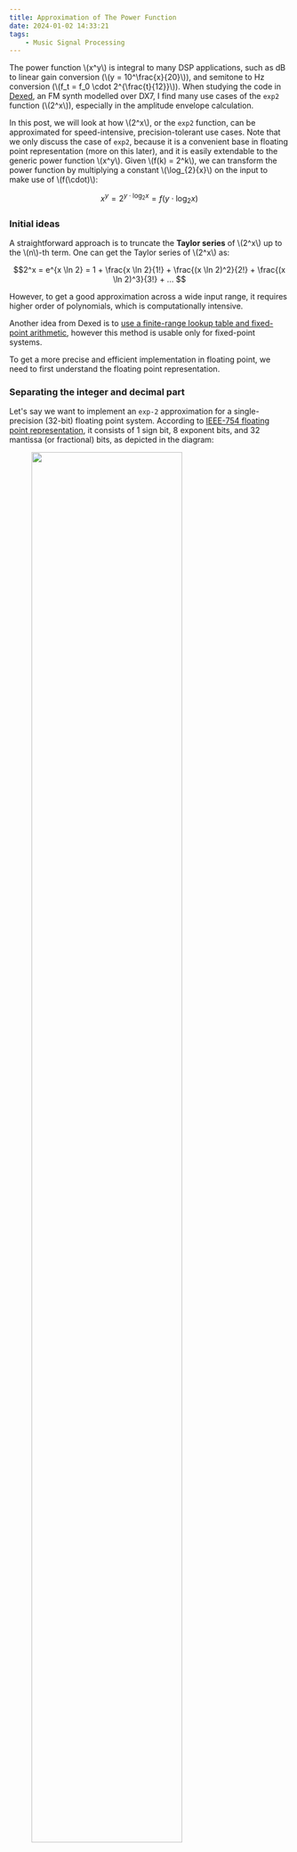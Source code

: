 ```yaml
---
title: Approximation of The Power Function
date: 2024-01-02 14:33:21
tags:
    - Music Signal Processing
---
```

<script src='https://cdnjs.cloudflare.com/ajax/libs/mathjax/2.7.4/MathJax.js?config=TeX-MML-AM_CHTML' async></script>

The power function \\(x^y\\) is integral to many DSP applications, such as dB to linear gain conversion (\\(y = 10^\frac{x}{20}\\)), and semitone to Hz conversion (\\(f_t = f_0 \cdot 2^{\frac{t}{12}}\\)). When studying the code in [Dexed](https://github.com/asb2m10/dexed), an FM synth modelled over DX7, I find many use cases of the `exp2` function (\\(2^x\\)), especially in the amplitude envelope calculation. 

In this post, we will look at how \\(2^x\\), or the `exp2` function, can be approximated for speed-intensive, precision-tolerant use cases. Note that we only discuss the case of `exp2`, because it is a convenient base in floating point representation (more on this later), and it is easily extendable to the generic power function \\(x^y\\). Given \\(f(k) = 2^k\\), we can transform the power function by multiplying a constant \\(\log_{2}{x}\\) on the input to make use of \\(f(\cdot)\\):

$$x^y = 2^{y \cdot \log_{2}{x}} = f(y \cdot \log_{2}{x})$$

### Initial ideas

A straightforward approach is to truncate the **Taylor series** of \\(2^x\\) up to the \\(n\\)-th term. One can get the Taylor series of \\(2^x\\) as:

$$2^x = e^{x \ln 2} = 1 + \frac{x \ln 2}{1!} + \frac{(x \ln 2)^2}{2!} + \frac{(x \ln 2)^3}{3!} + ... $$

However, to get a good approximation across a wide input range, it requires higher order of polynomials, which is computationally intensive. 

Another idea from Dexed is to [use a finite-range lookup table and fixed-point arithmetic](https://github.com/asb2m10/dexed/blob/master/Source/msfa/exp2.h), however this method is usable only for fixed-point systems.

To get a more precise and efficient implementation in floating point, we need to first understand the floating point representation.

### Separating the integer and decimal part

Let's say we want to implement an `exp-2` approximation for a single-precision (32-bit) floating point system. According to [IEEE-754 floating point representation](https://www.geeksforgeeks.org/ieee-standard-754-floating-point-numbers/), it consists of 1 sign bit, 8 exponent bits, and 32 mantissa (or fractional) bits, as depicted in the diagram:

<figure>
  <img style="width:80%;" src="/img/ieee_fp.png" alt=""/>
  <figcaption><br/>Figure 1: IEEE-754 single-precision floating point format.</figcaption>
</figure>

The corresponding formula of single-precision floating point is \\((−1)^{S} × 1.M × 2^{(E − 127)}\\). From this formula, we can observe that: **given an integer input, calculating `exp2` is essentially bit-shifting to get the exponent bits \\(E\\)**. We also need to add the bias value in the exponent bits before bit-shifting. For single-precision, the bias value is 127 or 0x7f, as shown in the formula above.

This gives us an idea of how we can tackle the approximation separately, given an input \\(x\\):
- for the integer part \\(\lfloor x \rfloor \\), bit-shift to the exponent bits;
- for the decimal part  \\(x - \lfloor x \rfloor \\), use a rational approximation;
- multiply the output of both parts \\(2^{x} = 2^{\lfloor x \rfloor} \cdot 2^{x - \lfloor x \rfloor}\\) (in C++, we can use `ldexp`)

### Rational approximation of `exp2f`

Depending on the [rounding mode](https://en.wikipedia.org/wiki/Rounding) used to extract the integer part, the range of the decimal part would either be within \\([-0.5, 0.5]\\) or \\([0, 1)\\). With this, we only need an approximation precise enough within this range, which is more achievable.

There are a myriad of ideas on how this approximation could be achieved. We can start from an n-th order polynomial approximation. For example, with the help of `np.polyfit` we can get a 3rd-order polynomial approximation:

$$ 2^{x} \approx 0.05700169x^{3}\ + 0.24858144x^{2} + 0.69282515x + 0.9991608, \quad x \in [-1, 1]$$

This is actually quite close to the Taylor's expansion at order 3:

$$ 2^{x} \approx \frac{(x \ln 2)^3}{3!} + \frac{(x \ln 2)^2}{2!} + \frac{x \ln 2}{1!} + 1 $$

$$ \quad \quad \quad \quad \quad = 0.0555041x^{3}\ + 0.2402265x^{2} + 0.693147x + 1 $$

The [Cephes library](https://github.com/nearform/node-cephes/blob/master/cephes/exp2.c) uses a [Padé approximant](https://en.wikipedia.org/wiki/Pad%C3%A9_approximant) in the form of:

$$ 2^{x} \approx 1 +  2x \frac{P(x^2)}{Q(x^2) - xP(x^2)}, \quad x \in [-0.5, 0.5]$$

$$ P(x) = 0.002309x^{2}+20.202x+1513.906 $$

$$ Q(x) = x^{2}+233.184x+4368.211 $$

From [a blog post by Paul Mineiro](http://www.machinedlearnings.com/2011/06/fast-approximate-logarithm-exponential.html), it seems like the author also uses something similar to Padé approximant, but with a lower polynomial order:

$$ 2^{x} \approx 1 + \frac{27.7280233}{4.84252568 - x} − 0.49012907x − 5.7259425, \quad x \in [0, 1)$$

### Timing and Accuracy

We report the absolute error of each approximation method within a given input range. [Test script here](https://gist.github.com/gudgud96/ec369cd017b10fb1376300fa325f9321).

Within input range of \\([0, 1)\\), 10000 sample points:

|                      |                 max                    |                   min                   |                   avg                  |
|----------------------|----------------------------------------|-----------------------------------------|----------------------------------------|
| 3rd-order polynomial | \\(\quad 2.423 \times 10^{-3} \quad\\) | \\(\quad 1.192 \times 10^{-7} \quad\\)  | \\(\quad 6.736 \times 10^{-4} \quad\\) |
| Mineiro's method     | \\(\quad 5.829 \times 10^{-5} \quad\\) | \\(\quad 0 \quad\\)                     | \\(\quad 2.267 \times 10^{-5} \quad\\) |
| Cephes' method       | \\(\quad 2.384 \times 10^{-7} \quad\\) | \\(\quad 0 \quad\\)                     | \\(\quad 2.501 \times 10^{-8} \quad\\) |

Within input range of \\([-0.5, 0.5]\\), 10000 sample points:

|                      |                 max                    |                   min                   |                   avg                  |
|----------------------|----------------------------------------|-----------------------------------------|----------------------------------------|
| 3rd-order polynomial | \\(\quad 8.423 \times 10^{-4} \quad\\) | \\(\quad 5.960 \times 10^{-8} \quad\\)  | \\(\quad 4.764 \times 10^{-4} \quad\\) |
| Mineiro's method     | \\(\quad 4.995 \times 10^{-5} \quad\\) | \\(\quad 0 \quad\\)                     | \\(\quad 1.623 \times 10^{-5} \quad\\) |
| Cephes' method       | \\(\quad 1.192 \times 10^{-7} \quad\\) | \\(\quad 0 \quad\\)                     | \\(\quad 1.798 \times 10^{-8} \quad\\) |


We also measure the total time taken to run on 10000 sample points, averaged across 5 runs:

|                      |                 in secs                |
|----------------------|----------------------------------------|
| 3rd-order polynomial | \\(\quad 4.747 \times 10^{-5} \quad\\) |
| Mineiro's method     | \\(\quad 8.229 \times 10^{-5} \quad\\) |
| Cephes' method       | \\(\quad 4.854 \times 10^{-4} \quad\\) |

We can see Cephes provides the best accuracy, while 3rd-order polynomial approximation provides the best speed. Mineiro's method keeps the absolute error within the order of magnitude \\(10^{-5}\\), while using only ~20% of the time needed by Cephes.


### Code example in SIMD

SIMD is commonly used to provide further computation speedup on CPU. The aim of of this post is also to find an efficient SIMD implementation for `exp2`, which is still lacking in common SIMD operation sets. Below we will look at an example of `exp2` approximation implemented using SSE3. We use the 3rd-order polynomial approximation below:

```c++
__m128 fast_exp_sse (__m128 x)  {
    __m128 x_int_f, x_frac, xx;
    __m128i x_int;

    __m128 c0  = _mm_set1_ps (0.05700169f);
    __m128 c1  = _mm_set1_ps (0.24858144f);
    __m128 c2  = _mm_set1_ps (0.69282515f);
    __m128 c3  = _mm_set1_ps (0.99916080f);

    // obtain the integer and fractional part
    x_int = _mm_cvtps_epi32(x);
    x_int_f = _mm_cvtepi32_ps(x_int);
    x_frac = _mm_sub_ps(x, x_int_f);

    // perform 3rd-order polynomial approximation on fractional part
    xx = _mm_mul_ps(x_frac, c0);
    xx = _mm_add_ps(xx, c1);
    xx = _mm_mul_ps(x_frac, xx);
    xx = _mm_add_ps(xx, c2);
    xx = _mm_mul_ps(x_frac, xx);
    xx = _mm_add_ps(xx, c3);

    // compute 2^n for integer part through bit-shifting and adding to exponent field
    x_int = _mm_add_epi32(x_int, _mm_set1_epi32(0x7f));
    x_int = _mm_slli_epi32(x_int, 23);
    x_int_f = _mm_castsi128_ps(x_int);

    // compute final result, 2^n = (2^i)(2^f)
    xx = _mm_mul_ps(xx, x_int_f);

    return xx
}
```

Some notes to discuss:

- For the integer rounding part, `_mm_cvtps_epi32` is used, which is a float-to-int casting. To use round-to-nearest mode, we can use `_mm_round_ps`, but it is only supported in SSE4.1.

- There is a difference between **type conversion** `_mm_cvtps_epi32` and **reinterpret casting** `_mm_castsi128_ps`. Type conversion converts a fixed point integer representation to a floating point representation, and retain its value. Reinterpret casting takes the byte pattern of the fixed-point input, and reinterprets it based on the floating point representation.

- Padé approximant can be used by replacing lines 16-21, and would require the division operator `_mm_div_ps`.

### References

1. [Creating a Compiler Optimized Inlineable Implementation of Intel Svml Simd Intrinsics](http://ijeais.org/wp-content/uploads/2018/07/IJAER180702.pdf)

2. [Added vectorized implementation of the exponential function for ARM/NEON](http://dalab.se.sjtu.edu.cn/gitlab/xiaoyuwei/eigen/-/commit/cc5d7ff5238da45ef7416ec94f18227486ed9643)

3. [Fastest Implementation of the Natural Exponential Function Using SSE](https://stackoverflow.com/questions/47025373/fastest-implementation-of-the-natural-exponential-function-using-sse)

4. [exp-2 in torch-cephes library](https://github.com/google-deepmind/torch-cephes/blob/master/cephes/cmath/exp2.c)

5. [Fast Approximate Logarithm, Exponential, Power, and Inverse Root](http://www.machinedlearnings.com/2011/06/fast-approximate-logarithm-exponential.html)

6. [fastapprox](https://github.com/etheory/fastapprox)

7. [Where does this approximation for 2^{x} − 1 come from?](https://math.stackexchange.com/questions/4581468/where-does-this-approximation-for-2x-1-come-from)